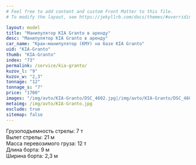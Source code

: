 ```yaml
---
# Feel free to add content and custom Front Matter to this file.
# To modify the layout, see https://jekyllrb.com/docs/themes/#overriding-theme-defaults

layout: model
title: "Манипулятор KIA Granto в аренду"
desc: "Манипулятор KIA Granto в аренду"
car_name: "Кран-манипулятор (КМУ) на базе KIA Granto"
uid: "KIA-Granto"
thumb: "KIA-Granto"
index: "73"
permalink: /service/kia-granto/
kuzov_l: "9"
kuzov_w: "2,3"
tonnage: "12"
tonnage_s: "7"
price: "1700"
images: "/img/avto/KIA-Granto/DSC_4602.jpg|/img/avto/KIA-Granto/DSC_4605.jpg|/img/avto/KIA-Granto/DSC_4612.jpg"
metaimg: /img/avto/KIA-Granto.jpg
exclude: true
sitemap: false
---
```


Грузоподъемность стрелы: 7 т  
Вылет стрелы: 21 м  
Масса перевозимого груза: 12 т  
Длина борта: 9 м  
Ширина борта: 2,3 м  
